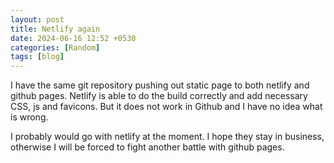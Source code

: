 ```yaml
---
layout: post
title: Netlify again
date: 2024-06-16 12:52 +0530
categories: [Random]
tags: [blog]
---
```


I have the same git repository pushing out static page to both netlify and github pages. Netlify is able to do the build correctly and add necessary CSS, js and favicons. But it does not work in Github and I have no idea what is wrong.

I probably would go with netlify at the moment. I hope they stay in business, otherwise I will be forced to fight another battle with github pages.
